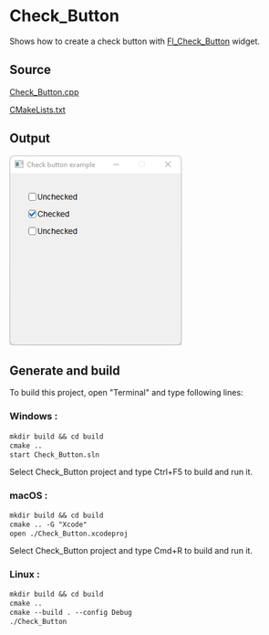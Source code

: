 # Check_Button

Shows how to create a check button with [Fl_Check_Button](https://www.fltk.org/doc-1.3/classFl__Check__Button.html) widget.

## Source

[Check_Button.cpp](Check_Button.cpp)

[CMakeLists.txt](CMakeLists.txt)

## Output

![output](../../../docs/Pictures/Examples/Check_Button.png)

## Generate and build

To build this project, open "Terminal" and type following lines:

### Windows :

``` shell
mkdir build && cd build
cmake .. 
start Check_Button.sln
```

Select Check_Button project and type Ctrl+F5 to build and run it.

### macOS :

``` shell
mkdir build && cd build
cmake .. -G "Xcode"
open ./Check_Button.xcodeproj
```

Select Check_Button project and type Cmd+R to build and run it.

### Linux :

``` shell
mkdir build && cd build
cmake .. 
cmake --build . --config Debug
./Check_Button
```
